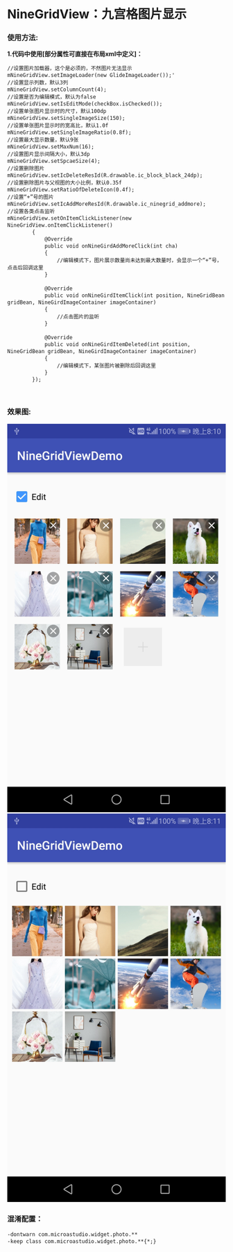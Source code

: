 NineGridView：九宫格图片显示
====


### 使用方法:

**1.代码中使用[部分属性可直接在布局xml中定义]：**

```
//设置图片加载器，这个是必须的，不然图片无法显示
mNineGridView.setImageLoader(new GlideImageLoader());'
//设置显示列数，默认3列
mNineGridView.setColumnCount(4);
//设置是否为编辑模式，默认为false
mNineGridView.setIsEditMode(checkBox.isChecked());
//设置单张图片显示时的尺寸，默认100dp
mNineGridView.setSingleImageSize(150);
//设置单张图片显示时的宽高比，默认1.0f
mNineGridView.setSingleImageRatio(0.8f);
//设置最大显示数量，默认9张
mNineGridView.setMaxNum(16);
//设置图片显示间隔大小，默认3dp
mNineGridView.setSpcaeSize(4);
//设置删除图片
mNineGridView.setIcDeleteResId(R.drawable.ic_block_black_24dp);
//设置删除图片与父视图的大小比例，默认0.35f
mNineGridView.setRatioOfDeleteIcon(0.4f);
//设置“+”号的图片
mNineGridView.setIcAddMoreResId(R.drawable.ic_ninegrid_addmore);
//设置各类点击监听
mNineGridView.setOnItemClickListener(new NineGridView.onItemClickListener()
        {
            @Override
            public void onNineGirdAddMoreClick(int cha)
            {
                //编辑模式下，图片展示数量尚未达到最大数量时，会显示一个“+”号，点击后回调这里
            }

            @Override
            public void onNineGirdItemClick(int position, NineGridBean gridBean, NineGirdImageContainer imageContainer)
            {
                //点击图片的监听
            }

            @Override
            public void onNineGirdItemDeleted(int position, NineGridBean gridBean, NineGirdImageContainer imageContainer)
            {
                //编辑模式下，某张图片被删除后回调这里
            }
        });
```
<br/>

### 效果图:
![](https://github.com/liupeng826/NineGridView/raw/master/screenshoot/Screenshot_20200206-201057.jpg) <br />
![](https://github.com/liupeng826/NineGridView/raw/master/screenshoot/Screenshot_20200206-201109.jpg)

### 混淆配置：

```
-dontwarn com.microastudio.widget.photo.**
-keep class com.microastudio.widget.photo.**{*;}
```

